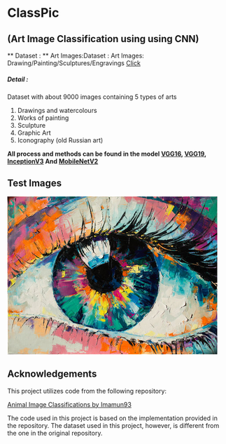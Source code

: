 # **ClassPic**
## (Art Image Classification using using CNN)
** Dataset : ** 
Art Images:Dataset : Art Images: Drawing/Painting/Sculptures/Engravings  [Click](https://www.kaggle.com/datasets/thedownhill/art-images-drawings-painting-sculpture-engraving "**Click**")
##### Detail : 
Dataset with about 9000 images containing 5 types of arts
1. Drawings and watercolours
2. Works of painting
3. Sculpture
4. Graphic Art
5. Iconography (old Russian art)

**All process and methods can be found in the model [VGG16](https://github.com/NannapatVis/art_classifications/blob/main/Train_IMGVGG16.ipynb "VGG16"),  [VGG19](https://github.com/NannapatVis/art_classifications/blob/main/Train_IMGVGG19.ipynb "VGG19"),  [InceptionV3](https://github.com/NannapatVis/art_classifications/blob/main/InceptionV3-3.ipynb "InceptionV3") And [MobileNetV2](https://github.com/NannapatVis/art_classifications/blob/main/Train_IMGMobileNetV2.ipynb "MobileNetV2")**

## Test Images

![Test Image](./testPic.jpg)



## Acknowledgements

This project utilizes code from the following repository:

[Animal Image Classifications by Imamun93](https://github.com/imamun93/animal-image-classifications/tree/master)

The code used in this project is based on the implementation provided in the repository. The dataset used in this project, however, is different from the one in the original repository.


